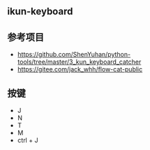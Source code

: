 ## ikun-keyboard

## 参考项目

- https://github.com/ShenYuhan/python-tools/tree/master/3_kun_keyboard_catcher
- https://gitee.com/jack_whh/flow-cat-public

## 按键

- J
- N
- T
- M
- ctrl + J
